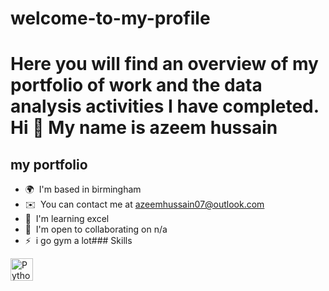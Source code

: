 # welcome-to-my-profile
Here you will find an overview of my portfolio of work and the data analysis activities I have completed.  
Hi 👋 My name is azeem hussain
==============================

my portfolio
------------

*   🌍  I'm based in birmingham
*   ✉️  You can contact me at [azeemhussain07@outlook.com](mailto:azeemhussain07@outlook.com)
*   🧠  I'm learning excel
*   🤝  I'm open to collaborating on n/a
*   ⚡  i go gym a lot### Skills 
<p align="left">
<a href="https://www.python.org/" target="_blank" rel="noreferrer"><img src="https://raw.githubusercontent.com/danielcranney/readme-generator/main/public/icons/skills/python-colored.svg" width="36" height="36" alt="Python" /></a>
                    </p>
                    

